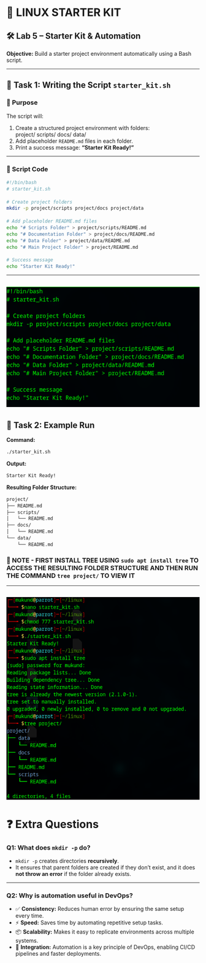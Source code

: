 # 🥼 LINUX STARTER KIT
## 🛠️ Lab 5 – Starter Kit & Automation

**Objective:** Build a starter project environment automatically using a Bash script.  

---

## 📌 Task 1: Writing the Script `starter_kit.sh`

### 🎯 Purpose
The script will:  
1. Create a structured project environment with folders:  
project/
scripts/
docs/
data/
2. Add placeholder `README.md` files in each folder.  
3. Print a success message: **“Starter Kit Ready!”**  

---

### 📜 Script Code
```bash
#!/bin/bash
# starter_kit.sh

# Create project folders
mkdir -p project/scripts project/docs project/data

# Add placeholder README.md files
echo "# Scripts Folder" > project/scripts/README.md
echo "# Documentation Folder" > project/docs/README.md
echo "# Data Folder" > project/data/README.md
echo "# Main Project Folder" > project/README.md

# Success message
echo "Starter Kit Ready!"
```
---
![alt text](../IMAGES/LAB_5/a.png)
---
## 📌 Task 2: Example Run

**Command:**
```bash
./starter_kit.sh
```
**Output:**
```bash
Starter Kit Ready!
```
**Resulting Folder Structure:**
```bash
project/
├── README.md
├── scripts/
│   └── README.md
├── docs/
│   └── README.md
└── data/
    └── README.md
```
### 📝 NOTE - FIRST INSTALL TREE USING `sudo apt install tree` TO ACCESS THE RESULTING FOLDER STRUCTURE AND THEN RUN THE COMMAND `tree project/` TO VIEW IT
---
![alt text](../IMAGES/LAB_5/b.png)
---
# ❓ Extra Questions

### Q1: What does `mkdir -p` do?
- `mkdir -p` creates directories **recursively**.  
- It ensures that parent folders are created if they don’t exist, and it does **not throw an error** if the folder already exists.  

---

### Q2: Why is automation useful in DevOps?
- ✅ **Consistency:** Reduces human error by ensuring the same setup every time.  
- ⚡ **Speed:** Saves time by automating repetitive setup tasks.  
- 📦 **Scalability:** Makes it easy to replicate environments across multiple systems.  
- 🔄 **Integration:** Automation is a key principle of DevOps, enabling CI/CD pipelines and faster deployments.  
